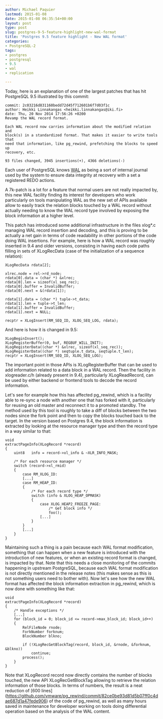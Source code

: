```yaml
---
author: Michael Paquier
lastmod: 2015-01-08
date: 2015-01-08 06:35:54+00:00
layout: post
type: post
slug: postgres-9-5-feature-highlight-new-wal-format
title: 'Postgres 9.5 feature highlight - New WAL format'
categories:
- PostgreSQL-2
tags:
- postgres
- postgresql
- 9.5
- wal
- replication

---
```


Today, here is an explanation of one of the largest patches that has hit
PostgreSQL 9.5 illustrated by this commit:

    commit: 2c03216d831160bedd72d45f712601b6f7d03f1c
    author: Heikki Linnakangas <heikki.linnakangas@iki.fi>
    date: Thu, 20 Nov 2014 17:56:26 +0200
    Revamp the WAL record format.

    Each WAL record now carries information about the modified relation and
    block(s) in a standardized format. That makes it easier to write tools that
    need that information, like pg_rewind, prefetching the blocks to speed up
    recovery, etc.

    93 files changed, 3945 insertions(+), 4366 deletions(-)

Each user of PostgreSQL knows [WAL](https://www.postgresql.org/docs/devel/static/wal-intro.html)
as being a sort of internal journal used by the system to ensure data
integrity at recovery with a set a registered REDO actions.

A 7k-patch is a lot for a feature that normal users are not really
impacted by, this new WAL facility finding its interest for developers
who work particularly on tools manipulating WAL as the new set of APIs
available allow to easily track the relation blocks touched by a WAL
record without actually needing to know the WAL record type involved by
exposing the block information at a higher level.

This patch has introduced some additional infrastructure in the files xlog*.c
managing WAL record insertion and decoding, and this is proving to be actually
a net gain in terms of code readability in other portions of the code doing
WAL insertions. For example, here is how a WAL record was roughly inserted in
9.4 and older versions, consisting in having each code paths filling in
sets of XLogRecData (case of the initialization of a sequence relation):

    XLogRecData rdata[2];

    xlrec.node = rel->rd_node;
    rdata[0].data = (char *) &xlrec;
    rdata[0].len = sizeof(xl_seq_rec);
    rdata[0].buffer = InvalidBuffer;
    rdata[0].next = &(rdata[1]);

    rdata[1].data = (char *) tuple->t_data;
    rdata[1].len = tuple->t_len;
    rdata[1].buffer = InvalidBuffer;
    rdata[1].next = NULL;

    recptr = XLogInsert(RM_SEQ_ID, XLOG_SEQ_LOG, rdata);

And here is how it is changed in 9.5:

    XLogBeginInsert();
    XLogRegisterBuffer(0, buf, REGBUF_WILL_INIT);
    XLogRegisterData((char *) &xlrec, sizeof(xl_seq_rec));
    XLogRegisterData((char *) seqtuple.t_data, seqtuple.t_len);
    recptr = XLogInsert(RM_SEQ_ID, XLOG_SEQ_LOG);

The important point in those APIs is XLogRegisterBuffer that can be used
to add information related to a data block in a WAL record. Then the facility
in xlogreader.c/h (already present in 9.4), particularly XLogReadRecord, can
be used by either backend or frontend tools to decode the record information.

Let's see for example how this has affected pg_rewind, which is a facility
able to re-sync a node with another one that has forked with it, particularly
for reusing an old master and reconnect it to a promoted standby. The method
used by this tool is roughly to take a diff of blocks between the two nodes
since the fork point and then to copy the blocks touched back to the target.
In the version based on Postgres 9.4, the block information is extracted
by looking at the resource manager type and then the record type in a way
similar to that:

    void
    extractPageInfo(XLogRecord *record)
    {
        uint8   info = record->xl_info & ~XLR_INFO_MASK;

        /* For each resource manager */
        switch (record->xl_rmid)
        {
            case RM_XLOG_ID:
            [...]
            case RM_HEAP_ID:
            {
                /* For each record type */
                switch (info & XLOG_HEAP_OPMASK)
                {
                    case XLOG_HEAP2_FREEZE_PAGE:
                        /* Get block info */
                        foo();
                    [...]
                }
            }
            [...]
        }
    }

Maintaining such a thing is a pain because each WAL format modification,
something that can happen when a new feature is introduced with the
introduction of new features, or when an existing record format is changed,
is impacted by that. Note that this needs a close monitoring of the commits
happening in upstream PostgreSQL, because each WAL format modification is
not directly mentioned in the release notes (this makes sense as this is
not something users need to bother with). Now let's see how the new WAL
format has affected the block information extraction in pg_rewind, which
is now done with something like that:

    void
    extractPageInfo(XLogRecord *record)
    {
        /* Handle exceptions */
        [...]
        for (block_id = 0; block_id <= record->max_block_id; block_id++)
        {
            RelFileNode rnode;
            ForkNumber forknum;
            BlockNumber blkno;

            if (!XLogRecGetBlockTag(record, block_id, &rnode, &forknum, &blkno))
                continue;
            process();
        }
    }

Note that XLogRecord record now directly contains the number of blocks touched,
the new API XLogRecGetBlockTag allowing to retrieve the relation information
of those blocks. In terms of numbers, the result is a neat reduction of [600 lines]
(https://github.com/vmware/pg_rewind/commit/82ce0be93d81d5b07ff0c4dae687d1a47fede906)
of the code of pg_rewind, as well as many hours saved in maintenance for developer
working on tools doing differential operation based on the analysis of the WAL
content.
